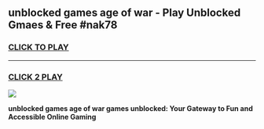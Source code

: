
## unblocked games age of war - Play Unblocked Gmaes & Free #nak78
<h3>
<a href="https://news.freeplayer.one?title=unblocked_games_age_of_war&ref=24F">CLICK TO PLAY</a></h3>
<hr>

<h3>
<a href="https://news.freeplayer.one?title=unblocked_games_age_of_war&ref=24F">CLICK 2 PLAY</a>
  
</h3>

<a href="https://news.freeplayer.one?title=unblocked_games_age_of_war&ref=24F/"><img src="https://clearcache.store/games.png"></a>


**unblocked games age of war games unblocked: Your Gateway to Fun and Accessible Online Gaming**
